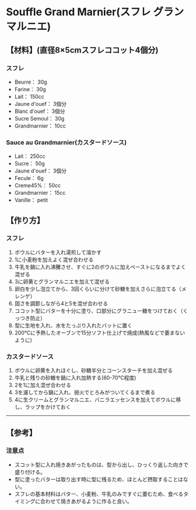 # Souffle Grand Marnier(スフレ グランマルニエ)

## 【材料】(直径8×5cmスフレココット4個分)
### スフレ
- Beurre： 30g
- Farine： 30g
- Lait： 150cc
- Jaune d'ouef： 3個分
- Blanc d'ouef： 3個分
- Sucre Semoul： 30g
- Grandmarnier： 10cc
### Sauce au Grandmarnier(カスタードソース)
- Lait： 250cc
- Sucre： 50g
- Jaune d'ouef： 3個分
- Fecule： 6g
- Creme45%： 50cc
- Grandmarnier： 15cc
- Vanille： petit

## 【作り方】
### スフレ
1. ボウルにバターを入れ湯煎して溶かす
2. 1に小麦粉を加えよく混ぜ合わせる
3. 牛乳を鍋に入れ沸騰させ、すぐに2のボウルに加えペーストになるまでよく混ぜる
4. 3に卵黄とグランマルニエを加えて混ぜる
5. 卵白を少し泡立てから、3回くらいに分けて砂糖を加えさらに泡立てる（メレンゲ）
6. 固さを調節しながら4と5を混ぜ合わせる
7. ココット型にバターを十分に塗り、口部分にグラニュー糖をつけておく（くっつき防止）
8. 型に生地を入れ、水をたっぷり入れたバットに置く
9. 200℃に予熱したオーブンで15分ソフト仕上げで焼成(熱風などで萎まないように)
### カスタードソース
1. ボウルに卵黄を入れほぐし、砂糖半分とコーンスターチを加え混ぜる
2. 牛乳と残りの砂糖を鍋に入れ加熱する(60-70℃程度)
3. 2を1に加え混ぜ合わせる
4. 3を濾してから鍋に入れ、弱火でとろみがついてくるまで煮る
5. 4に生クリームとグランマルニエ、バニラエッセンスを加えてボウルに移し、ラップをかけておく

---

## 【参考】
### 注意点
- スコット型に入れ焼きあがったものは、型から出し、ひっくり返した向きで盛り付ける。
- 型に塗ったバターは取り出す時に型に残るため、ほとんど摂取することはない。
- スフレの基本材料はバター、小麦粉、牛乳のみですぐに萎むため、食べるタイミングに合わせて焼きあがるように作ると良い。